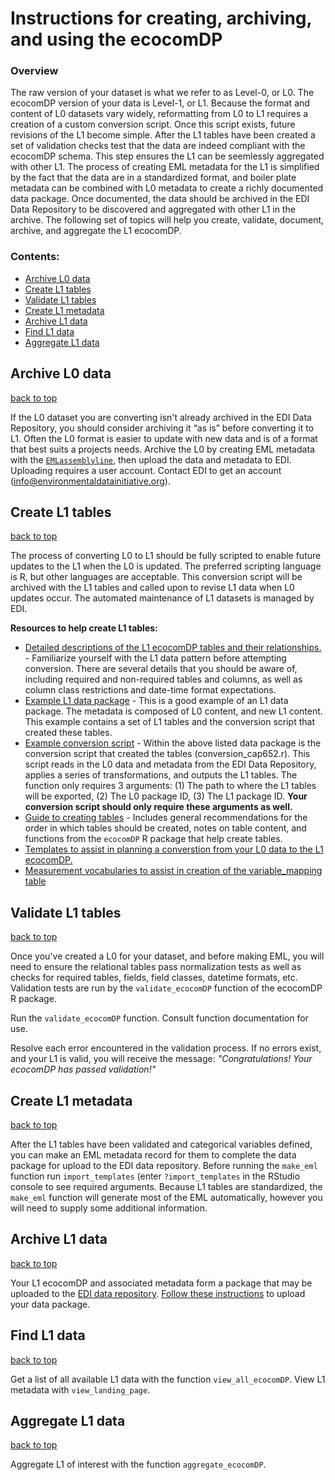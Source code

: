 # Instructions for creating, archiving, and using the ecocomDP

### Overview

The raw version of your dataset is what we refer to as Level-0, or L0. The ecocomDP version of your data is Level-1, or L1. Because the format and content of L0 datasets vary widely, reformatting from L0 to L1 requires a creation of a custom conversion script. Once this script exists, future revisions of the L1 become simple. After the L1 tables have been created a set of validation checks test that the data are indeed compliant with the ecocomDP schema. This step ensures the L1 can be seemlessly aggregated with other L1. The process of creating EML metadata for the L1 is simplified by the fact that the data are in a standardized format, and boiler plate metadata can be combined with L0 metadata to create a richly documented data package. Once documented, the data should be archived in the EDI Data Repository to be discovered and aggregated with other L1 in the archive. The following set of topics will help you create, validate, document, archive, and aggregate the L1 ecocomDP.

### Contents:

* [Archive L0 data](#archive-l0-data)
* [Create L1 tables](#create-l1-tables)
* [Validate L1 tables](#validate-l1-tables)
* [Create L1 metadata](#create-l1-metadata)
* [Archive L1 data](#archive-l1-data)
* [Find L1 data](#find-l1-data)
* [Aggregate L1 data](#aggregate-l1-data)

## Archive L0 data
[back to top](#contents)

If the L0 dataset you are converting isn't already archived in the EDI Data Repository, you should consider archiving it “as is” before converting it to L1. Often the L0 format is easier to update with new data and is of a format that best suits a projects needs. Archive the L0 by creating EML metadata with the [`EMLassemblyline`](https://github.com/EDIorg/EMLassemblyline), then upload the data and metadata to EDI. Uploading requires a user account. Contact EDI to get an account (info@environmentaldatainitiative.org).

## Create L1 tables
[back to top](#contents)

The process of converting L0 to L1 should be fully scripted to enable future updates to the L1 when the L0 is updated. The preferred scripting language is R, but other languages are acceptable. This conversion script will be archived with the L1 tables and called upon to revise L1 data when L0 updates occur. The automated maintenance of L1 datasets is managed by EDI.

__Resources to help create L1 tables:__
* [Detailed descriptions of the L1 ecocomDP tables and their relationships.](https://github.com/EDIorg/ecocomDP/tree/master/documentation/model) - Familiarize yourself with the L1 data pattern before attempting conversion. There are several details that you should be aware of, including required and non-required tables and columns, as well as column class restrictions and date-time format expectations.
* [Example L1 data package](https://portal.edirepository.org/nis/mapbrowse?packageid=edi.247.2) - This is a good example of an L1 data package. The metadata is composed of L0 content, and new L1 content. This example contains a set of L1 tables and the conversion script that created these tables.
* [Example conversion script](https://portal.edirepository.org/nis/mapbrowse?packageid=edi.247.2) - Within the above listed data package is the conversion script that created the tables (conversion_cap652.r). This script reads in the L0 data and metadata from the EDI Data Repository, applies a series of transformations, and outputs the L1 tables. The function only requires 3 arguments: (1) The path to where the L1 tables will be exported, (2) The L0 package ID, (3) The L1 package ID. __Your conversion script should only require these arguments as well.__
* [Guide to creating tables](https://github.com/EDIorg/ecocomDP/blob/master/documentation/instructions/table-creation.md) - Includes general recommendations for the order in which tables should be created, notes on table content, and functions from the `ecocomDP` R package that help create tables.
* [Templates to assist in planning a converstion from your L0 data to the L1 ecocomDP.](https://github.com/EDIorg/ecocomDP/blob/master/documentation/instructions/template-mapping.md)
* [Measurement vocabularies to assist in creation of the variable_mapping table](https://github.com/EDIorg/ecocomDP/blob/master/documentation/instructions/measurement_vocabularies.md)

## Validate L1 tables
[back to top](#contents)

Once you've created a L0 for your dataset, and before making EML, you will need to ensure the relational tables pass normalization tests as well as checks for required tables, fields, field classes, datetime formats, etc. Validation tests are run by the `validate_ecocomDP` function of the ecocomDP R package.

Run the `validate_ecocomDP` function. Consult function documentation for use.

Resolve each error encountered in the validation process. If no errors exist, and your L1 is valid, you will receive the message: *"Congratulations! Your ecocomDP has passed validation!"*

## Create L1 metadata
[back to top](#contents)

After the L1 tables have been validated and categorical variables defined, you can make an EML metadata record for them to complete the data package for upload to the EDI data repository. Before running the `make_eml` function run `import_templates` (enter `?import_templates` in the RStudio console to see required arguments.  Because L1 tables are standardized, the `make_eml` function will generate most of the EML automatically, however you will need to supply some additional information.

## Archive L1 data
[back to top](#contents)

Your L1 ecocomDP and associated metadata form a package that may be uploaded to the [EDI data repository](https://portal.edirepository.org/nis/home.jsp). [Follow these instructions](https://environmentaldatainitiative.org/resources/assemble-data-and-metadata/step-4-submit-your-data-package/) to upload your data package.

## Find L1 data
[back to top](#contents)

Get a list of all available L1 data with the function `view_all_ecocomDP`. View L1 metadata with `view_landing_page`.

## Aggregate L1 data
[back to top](#contents)

Aggregate L1 of interest with the function `aggregate_ecocomDP`.
